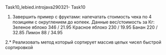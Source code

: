 Task10_lebied.introjava290321-
Task10
1. Завершить пример с фруктами: напечатать стоимость чека по 4 позициям с округлением до копеек. 
Данные вес/стоимость за Кг:
Зеленое яблоко 346 / 21.95
Красное яблоко 230 / 19.95
Банан 220 / 32.85
Лимон 88 / 34.95 

  2.* Реализовать метод который сортирует массив целых чисел быстрой сортировкой
